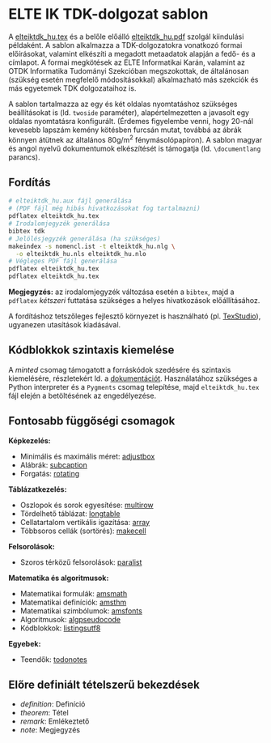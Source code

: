 # ELTE IK TDK-dolgozat sablon

A [elteiktdk_hu.tex](elteiktdk_hu.tex) és a belőle előálló [elteiktdk_hu.pdf](elteiktdk_hu.pdf) szolgál kiindulási példaként.
A sablon alkalmazza a TDK-dolgozatokra vonatkozó formai előírásokat, valamint elkészíti a megadott metaadatok alapján a fedő- és a címlapot.
A formai megkötések az ELTE Informatikai Karán, valamint az OTDK Informatika Tudományi Szekcióban megszokottak, de általánosan (szükség esetén megfelelő módosításokkal) alkalmazható más szekciók és más egyetemek TDK dolgozataihoz is.

A sablon tartalmazza az egy és két oldalas nyomtatáshoz szükséges beállításokat is (ld. `twoside` paraméter), alapértelmezetten a javasolt egy oldalas nyomtatásra konfigurált. (Érdemes figyelembe venni, hogy 20-nál kevesebb lapszám kemény kötésben furcsán mutat, továbbá az ábrák könnyen átütnek az általános 80g/m<sup>2</sup> fénymásolópapíron).
A sablon magyar és angol nyelvű dokumentumok elkészítését is támogatja (ld. `\documentlang` parancs).

## Fordítás

```bash
# elteiktdk_hu.aux fájl generálása
# (PDF fájl még hibás hivatkozásokat fog tartalmazni)
pdflatex elteiktdk_hu.tex
# Irodalomjegyzék generálása
bibtex tdk
# Jelölésjegyzék generálása (ha szükséges)
makeindex -s nomencl.ist -t elteiktdk_hu.nlg \
  -o elteiktdk_hu.nls elteiktdk_hu.nlo
# Végleges PDF fájl generálása
pdflatex elteiktdk_hu.tex
pdflatex elteiktdk_hu.tex
```

**Megjegyzés:** az irodalomjegyzék változása esetén a `bibtex`, majd a `pdflatex` _kétszeri_ futtatása szükséges a helyes hivatkozások előállításához.

A fordításhoz tetszőleges fejlesztő környezet is használható (pl. [TexStudio](https://www.texstudio.org/)), ugyanezen utasítások kiadásával.

## Kódblokkok szintaxis kiemelése

A *minted* csomag támogatott a forráskódok szedésére és szintaxis kiemelésére, részletekért ld. a [dokumentációt](https://www.overleaf.com/learn/latex/Code_Highlighting_with_minted).
Használatához szükséges a Python interpreter és a `Pygments` csomag telepítése, majd `elteiktdk_hu.tex` fájl elején a betöltésének az engedélyezése.

## Fontosabb függőségi csomagok

**Képkezelés:**

* Minimális és maximális méret: [adjustbox](https://ctan.org/pkg/adjustbox)
* Alábrák: [subcaption](https://ctan.org/pkg/subcaption)
* Forgatás: [rotating](https://ctan.org/pkg/rotating)

**Táblázatkezelés:**

* Oszlopok és sorok egyesítése: [multirow](https://ctan.org/pkg/multirow)
* Tördelhető táblázat: [longtable](https://ctan.org/pkg/longtable)
* Cellatartalom vertikális igazítása: [array](https://ctan.org/pkg/array)
* Többsoros cellák (sortörés): [makecell](https://ctan.org/pkg/makecell)

**Felsorolások:**

* Szoros térközű felsorolások: [paralist](https://ctan.org/pkg/paralist)

**Matematika és algoritmusok:**

* Matematikai formulák: [amsmath](https://ctan.org/pkg/amsmath)
* Matematikai definíciók: [amsthm](https://ctan.org/pkg/amsthm)
* Matematikai szimbólumok: [amsfonts](https://ctan.org/pkg/amsfonts)
* Algoritmusok: [algpseudocode](https://www.ctan.org/pkg/algorithmicx)
* Kódblokkok: [listingsutf8](https://ctan.org/pkg/listingsutf8)

**Egyebek:**

* Teendők: [todonotes](https://ctan.org/pkg/todonotes)

## Előre definiált tételszerű bekezdések

* *definition*: Definíció
* *theorem*: Tétel
* *remark*: Emlékeztető
* *note*: Megjegyzés
